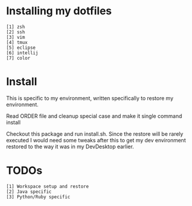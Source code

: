 Installing my dotfiles
=
    [1] zsh
    [2] ssh
    [3] vim
    [4] tmux
    [5] eclipse
    [6] intellij
    [7] color

Install
===

This is specific to my environment, written specifically to restore my
environment.

Read ORDER file and cleanup special case and make it single command install

Checkout this package and run install.sh. Since the restore will be rarely
executed I would need some tweaks after this to get my dev environment
restored to the way it was in my DevDesktop earlier.

TODOs
===
    [1] Workspace setup and restore
    [2] Java specific
    [3] Python/Ruby specific
